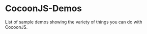 CocoonJS-Demos
==============

List of sample demos showing the variety of things you can do with CocoonJS.
